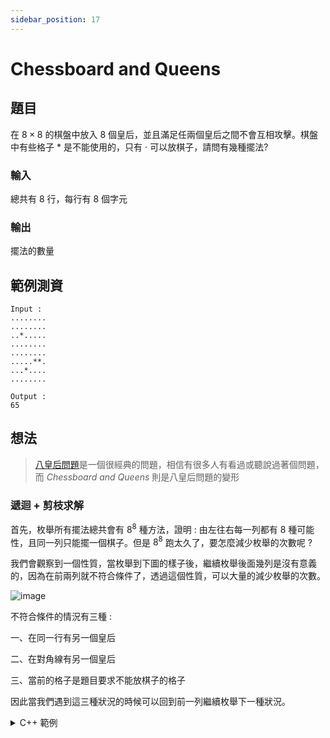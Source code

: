 ```yaml
---
sidebar_position: 17
---
```


Chessboard and Queens
===

題目
---
在 $8 \times 8$ 的棋盤中放入 $8$ 個皇后，並且滿足任兩個皇后之間不會互相攻擊。棋盤中有些格子 $*$ 是不能使用的，只有 $\cdot$ 可以放棋子，請問有幾種擺法?

### 輸入
總共有 $8$ 行，每行有 $8$ 個字元

### 輸出
擺法的數量

範例測資
---

```
Input : 
........
........
..*.....
........
........
.....**.
...*....
........

Output : 
65
```

想法
---
> [八皇后問題](https://zh.wikipedia.org/zh-tw/%E5%85%AB%E7%9A%87%E5%90%8E%E9%97%AE%E9%A2%98)是一個很經典的問題，相信有很多人有看過或聽說過著個問題，而 *Chessboard and Queens* 則是八皇后問題的變形

### 遞迴 + 剪枝求解

首先，枚舉所有擺法總共會有 $8^8$ 種方法，證明 : 由左往右每一列都有 $8$ 種可能性，且同一列只能擺一個棋子。但是 $8^8$ 跑太久了，要怎麼減少枚舉的次數呢 ?

我們會觀察到一個性質，當枚舉到下圖的樣子後，繼續枚舉後面幾列是沒有意義的，因為在前兩列就不符合條件了，透過這個性質，可以大量的減少枚舉的次數。

![image](https://hackmd.io/_uploads/rJaE5q3xC.png)

不符合條件的情況有三種 : 

一、在同一行有另一個皇后

二、在對角線有另一個皇后

三、當前的格子是題目要求不能放棋子的格子

因此當我們遇到這三種狀況的時候可以回到前一列繼續枚舉下一種狀況。

<details>
<summary>C++ 範例 </summary>
```cpp
#include <bits/stdc++.h>
#define IO ios_base::sync_with_stdio(0), cin.tie(0)
using namespace std;

char board[8][8];
bool check[8][8];
int ans = 0;

bool ok(int x, int y) {
    for(int i = 0; i < 8; i++) {
        for(int j = 0; j < 8; j++) {
            if(check[i][j] == true) {
                if(abs(x - i) == abs(y - j)) {
                    return false;
                }
                if(x == i || y == j) {
                    return false;
                }
            }
        }
    }
    return true;
}

void solve(int queen) {
    if(queen == 8) {
        ans++;
        return;
    }
    for(int i = 0; i < 8; i++) {
        if(board[queen][i] == '*' || ok(queen, i) == false) {
            continue;
        }
        check[queen][i] = true;
        solve(queen + 1);
        check[queen][i] = false;
    }
}

int main() {
    IO;
    for(int i = 0; i < 8; i++) {
        for(int j = 0; j < 8; j++) {
            cin >> board[i][j];
        }
    }
    solve(0);
    cout << ans;
}
```
</details>
